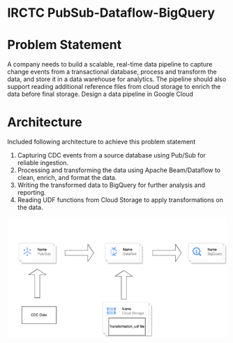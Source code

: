 # IRCTC PubSub-Dataflow-BigQuery

# Problem Statement

  A company needs to build a scalable, real-time data pipeline to capture change events from a transactional database, process and transform the data, 
  and store it in a data warehouse for analytics. The pipeline should also support reading additional reference files from cloud storage to enrich the 
  data before final storage. Design a data pipeline in Google Cloud
  
# Architecture 

  Included following architecture to achieve this problem statement
    
  1. Capturing CDC events from a source database using Pub/Sub for reliable ingestion.
  2. Processing and transforming the data using Apache Beam/Dataflow to clean, enrich, and format the data.
  3. Writing the transformed data to BigQuery for further analysis and reporting.
  4. Reading UDF functions from Cloud Storage to apply transformations on the data.

  ![Image](https://github.com/sarathchandrikak/Data-Projects/blob/main/irctc-dataflow/irctc_architecture.png) 
